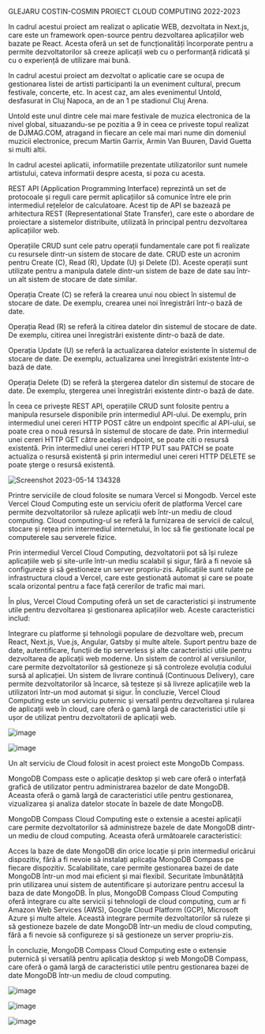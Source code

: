 GLEJARU COSTIN-COSMIN
PROIECT CLOUD COMPUTING 
2022-2023


In cadrul acestui proiect am realizat o aplicatie WEB, dezvoltata in Next.js, care este un framework open-source pentru dezvoltarea aplicațiilor web bazate pe React. Acesta oferă un set de funcționalități încorporate pentru a permite dezvoltatorilor să creeze aplicații web cu o performanță ridicată și cu o experiență de utilizare mai bună. 

In cadrul acestui proiect am dezvoltat o aplicatie care se ocupa de gestionarea listei de artisti participanti la un eveniment cultural, precum festivale, concerte, etc. In acest caz, am ales evenimentul Untold, desfasurat in Cluj Napoca, an de an 1 pe stadionul Cluj Arena. 

Untold este unul dintre cele mai mare festivale de muzica electronica de la nivel global, situazandu-se pe pozitia a 9 in ceea ce priveste topul realizat de DJMAG.COM, atragand in fiecare an cele mai mari nume din domeniul muzicii electronice, precum Martin Garrix, Armin Van Buuren, David Guetta si multi altii.

In cadrul acestei aplicatii, informatiile prezentate utilizatorilor sunt numele artistului, cateva informatii despre acesta, si poza cu acesta. 


REST API (Application Programming Interface) reprezintă un set de protocoale și reguli care permit aplicațiilor să comunice între ele prin intermediul rețelelor de calculatoare. Acest tip de API se bazează pe arhitectura REST (Representational State Transfer), care este o abordare de proiectare a sistemelor distribuite, utilizată în principal pentru dezvoltarea aplicațiilor web.

Operațiile CRUD sunt cele patru operații fundamentale care pot fi realizate cu resursele dintr-un sistem de stocare de date. CRUD este un acronim pentru Create (C), Read (R), Update (U) și Delete (D). Aceste operații sunt utilizate pentru a manipula datele dintr-un sistem de baze de date sau într-un alt sistem de stocare de date similar.

Operația Create (C) se referă la crearea unui nou obiect în sistemul de stocare de date. De exemplu, crearea unei noi înregistrări într-o bază de date.

Operația Read (R) se referă la citirea datelor din sistemul de stocare de date. De exemplu, citirea unei înregistrări existente dintr-o bază de date.

Operația Update (U) se referă la actualizarea datelor existente în sistemul de stocare de date. De exemplu, actualizarea unei înregistrări existente într-o bază de date.

Operația Delete (D) se referă la ștergerea datelor din sistemul de stocare de date. De exemplu, ștergerea unei înregistrări existente dintr-o bază de date.

În ceea ce privește REST API, operațiile CRUD sunt folosite pentru a manipula resursele disponibile prin intermediul API-ului. De exemplu, prin intermediul unei cereri HTTP POST către un endpoint specific al API-ului, se poate crea o nouă resursă în sistemul de stocare de date. Prin intermediul unei cereri HTTP GET către același endpoint, se poate citi o resursă existentă. Prin intermediul unei cereri HTTP PUT sau PATCH se poate actualiza o resursă existentă și prin intermediul unei cereri HTTP DELETE se poate șterge o resursă existentă.

![Screenshot 2023-05-14 134328](https://github.com/glejarucostin/cloud_computing-gcc-project/assets/20753397/64abf14d-3df9-46c6-ac3c-4584dc49425b)

Printre serviciile de cloud folosite se numara Vercel si Mongodb. Vercel este Vercel Cloud Computing este un serviciu oferit de platforma Vercel care permite dezvoltatorilor să ruleze aplicații web într-un mediu de cloud computing. Cloud computing-ul se referă la furnizarea de servicii de calcul, stocare și rețea prin intermediul internetului, în loc să fie gestionate local pe computerele sau serverele fizice.

Prin intermediul Vercel Cloud Computing, dezvoltatorii pot să își ruleze aplicațiile web și site-urile într-un mediu scalabil și sigur, fără a fi nevoie să configureze și să gestioneze un server propriu-zis. Aplicațiile sunt rulate pe infrastructura cloud a Vercel, care este gestionată automat și care se poate scala orizontal pentru a face față cererilor de trafic mai mari.

În plus, Vercel Cloud Computing oferă un set de caracteristici și instrumente utile pentru dezvoltarea și gestionarea aplicațiilor web. Aceste caracteristici includ:

Integrare cu platforme și tehnologii populare de dezvoltare web, precum React, Next.js, Vue.js, Angular, Gatsby și multe altele.
Suport pentru baze de date, autentificare, funcții de tip serverless și alte caracteristici utile pentru dezvoltarea de aplicații web moderne.
Un sistem de control al versiunilor, care permite dezvoltatorilor să gestioneze și să controleze evoluția codului sursă al aplicației.
Un sistem de livrare continuă (Continuous Delivery), care permite dezvoltatorilor să încarce, să testeze și să livreze aplicațiile web la utilizatori într-un mod automat și sigur.
În concluzie, Vercel Cloud Computing este un serviciu puternic și versatil pentru dezvoltarea și rularea de aplicații web în cloud, care oferă o gamă largă de caracteristici utile și ușor de utilizat pentru dezvoltatorii de aplicații web.

![image](https://github.com/glejarucostin/cloud_computing-gcc-project/assets/20753397/1b4956cd-e6d1-4ed3-a879-3273f0dc70f3)


![image](https://github.com/glejarucostin/cloud_computing-gcc-project/assets/20753397/9ff72fdf-a4ea-448b-aa49-b218050740d5)


Un alt serviciu de Cloud folosit in acest proiect este MongoDb Compass. 

MongoDB Compass este o aplicație desktop și web care oferă o interfață grafică de utilizator pentru administrarea bazelor de date MongoDB. Aceasta oferă o gamă largă de caracteristici utile pentru gestionarea, vizualizarea și analiza datelor stocate în bazele de date MongoDB.

MongoDB Compass Cloud Computing este o extensie a acestei aplicații care permite dezvoltatorilor să administreze bazele de date MongoDB dintr-un mediu de cloud computing. Aceasta oferă următoarele caracteristici:

Acces la baze de date MongoDB din orice locație și prin intermediul oricărui dispozitiv, fără a fi nevoie să instalați aplicația MongoDB Compass pe fiecare dispozitiv.
Scalabilitate, care permite gestionarea bazei de date MongoDB într-un mod mai eficient și mai flexibil.
Securitate îmbunătățită prin utilizarea unui sistem de autentificare și autorizare pentru accesul la baza de date MongoDB.
În plus, MongoDB Compass Cloud Computing oferă integrare cu alte servicii și tehnologii de cloud computing, cum ar fi Amazon Web Services (AWS), Google Cloud Platform (GCP), Microsoft Azure și multe altele. Această integrare permite dezvoltatorilor să ruleze și să gestioneze bazele de date MongoDB într-un mediu de cloud computing, fără a fi nevoie să configureze și să gestioneze un server propriu-zis.

În concluzie, MongoDB Compass Cloud Computing este o extensie puternică și versatilă pentru aplicația desktop și web MongoDB Compass, care oferă o gamă largă de caracteristici utile pentru gestionarea bazei de date MongoDB într-un mediu de cloud computing.

![image](https://github.com/glejarucostin/cloud_computing-gcc-project/assets/20753397/72d7903d-0a4b-4387-96ac-f796ba33bae4)

![image](https://github.com/glejarucostin/cloud_computing-gcc-project/assets/20753397/ebf09150-d8d6-4be9-9cf3-7f0c6459ff1d)

![image](https://github.com/glejarucostin/cloud_computing-gcc-project/assets/20753397/ffccb8fc-4177-42a2-81ce-8a5807125565)
